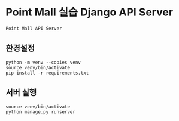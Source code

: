 # Point Mall 실습 Django API Server

```
Point Mall API Server
```


## 환경설정

```
python -m venv --copies venv
source venv/bin/activate 
pip install -r requirements.txt
```

## 서버 실행

```
source venv/bin/activate
python manage.py runserver
```
